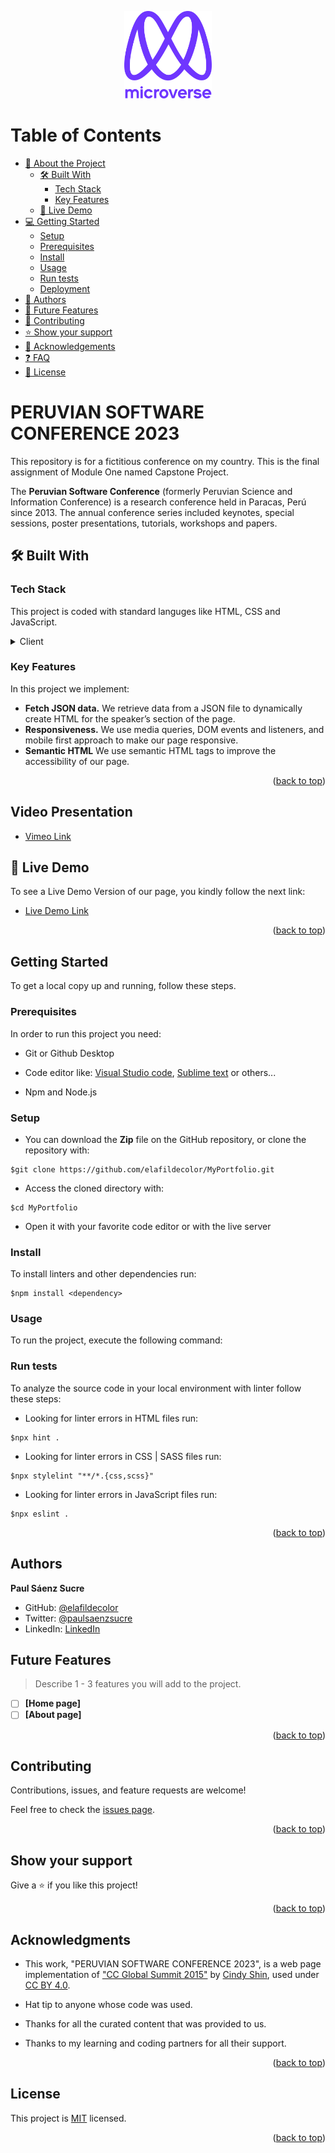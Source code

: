 <style>
  @import url('https://fonts.googleapis.com/css2?family=Inter:wght@400;500;600;700;800&display=swap');

  /*Import box icons*/
  @import url('https://unpkg.com/boxicons@2.1.4/css/boxicons.min.css');

  font-family: 'Inter', sans-serif;
  font-style: normal;
</style>

<a id="readme-top"></a>

<!--
HOW TO USE:
This is an example of how you may give instructions on setting up your project locally.

Modify this file to match your project and remove sections that don't apply.

REQUIRED SECTIONS:
- Table of Contents
- About the Project
  - Built With
  - Live Demo
- Getting Started
- Authors
- Future Features
- Contributing
- Show your support
- Acknowledgements
- License

After you're finished please remove all the comments and instructions!
-->

<div align="center">

  <img src="images/murple_logo.png" alt="logo" width="140"  height="auto" />
  <br/>
<!--
  <h3><b>Microverse README Template</b></h3>
-->
</div>

<!-- TABLE OF CONTENTS -->

# <i class='bx bxs-book bx-spin' style='color:#5e3b03' ></i> Table of Contents

- [📖 About the Project](#about-project)
  - [🛠 Built With](#built-with)
    - [Tech Stack](#tech-stack)
    - [Key Features](#key-features)
  - [🚀 Live Demo](#live-demo)
- [💻 Getting Started](#getting-started)
  - [Setup](#setup)
  - [Prerequisites](#prerequisites)
  - [Install](#install)
  - [Usage](#usage)
  - [Run tests](#run-tests)
  - [Deployment](#deployment)
- [👥 Authors](#authors)
- [🔭 Future Features](#future-features)
- [🤝 Contributing](#contributing)
- [⭐️ Show your support](#support)
- [🙏 Acknowledgements](#acknowledgements)
- [❓ FAQ](#faq)
- [📝 License](#license)

<!-- PROJECT DESCRIPTION -->

# <i class='bx bxs-package bx-fade-up' style='color:#927538' ></i> PERUVIAN SOFTWARE CONFERENCE 2023 <a id="about-project"></a>

This repository is for a fictitious conference on my country. This is the final assignment of Module One named Capstone Project.

The **Peruvian Software Conference** (formerly Peruvian Science and Information Conference) is a research conference held in Paracas, Perú since 2013. The annual conference series included keynotes, special sessions, poster presentations, tutorials, workshops and papers.

## 🛠 Built With <a id="built-with"></a>

### Tech Stack <a id="tech-stack"></a>

This project is coded with standard languges like HTML, CSS and JavaScript.

<details>
  <summary>Client</summary>
  <ul>
    <li><a href="https://html.spec.whatwg.org/multipage/">HTML 5 <i class='bx bxl-html5 bx-tada' style='color:orange' ></i></a></li>
    <li><a href="https://html.spec.whatwg.org/multipage/">CSS 3 <i class='bx bxl-css3 bx-tada' style='color:#23a1de'  ></i></a></li>
    <li><a href="https://html.spec.whatwg.org/multipage/">JavaScript <i class='bx bxl-javascript bx-tada' style='color:#fbee36'  ></i></a></li>
  </ul>
</details>

<!-- Features -->

### Key Features <a id="key-features"></a>

In this project we implement:

- **Fetch JSON data.** We retrieve data from a JSON file to dynamically create HTML for the speaker’s section of the page.
- **Responsiveness.** We use media queries, DOM events and listeners, and mobile first approach to make our page responsive.
- **Semantic HTML** We use semantic HTML tags to improve the accessibility of our page.

<p align="right">(<a href="#readme-top">back to top</a>)</p>

## Video Presentation ##

- [Vimeo Link](https://vimeo.com/775149846)

<!-- LIVE DEMO -->

## 🚀 Live Demo <a id="live-demo"></a>

To see a Live Demo Version of our page, you kindly follow the next link:

- [Live Demo Link](https://elafildecolor.github.io/PSC2023-Capstone/)

<p align="right">(<a href="#readme-top">back to top</a>)</p>

<!-- GETTING STARTED -->

## <i class='bx bx-desktop bx-burst' style='color:#f7efdb'  ></i> Getting Started <a id="getting-started"></a>

To get a local copy up and running, follow these steps.

### Prerequisites

In order to run this project you need:

- Git or Github Desktop

- Code editor like: [Visual Studio code](https://code.visualstudio.com/), [Sublime text](https://www.sublimetext.com/) or others...

- Npm and Node.js
<!--
Example command:

```sh
 gem install rails
```
 -->

### Setup

- You can download the **Zip** file on the GitHub repository, or clone the repository with:
```
$git clone https://github.com/elafildecolor/MyPortfolio.git
```

- Access the cloned directory with:
```
$cd MyPortfolio
```

- Open it with your favorite code editor or with the live server

<!--
Example commands:

```sh
  cd my-folder
  git clone git@github.com:myaccount/my-project.git
```
--->

### Install

To install linters and other dependencies run:
```
$npm install <dependency>
```

<!--
Example command:

```sh
  cd my-project
  gem install
```
--->

### Usage

To run the project, execute the following command:

<!--
Example command:

```sh
  rails server
```
--->

### Run tests

To analyze the source code in your local environment with linter follow these steps:

- Looking for linter errors in HTML files run:
```
$npx hint .
```

- Looking for linter errors in CSS | SASS files run:
```
$npx stylelint "**/*.{css,scss}"
```

- Looking for linter errors in JavaScript files run:
```
$npx eslint .
```

<!--
Example command:

```sh
  bin/rails test test/models/article_test.rb
```
--->
<!--
### Deployment

You can deploy this project using:


Example:

```sh

```
 -->

<p align="right">(<a href="#readme-top">back to top</a>)</p>

<!-- AUTHORS -->

## <i class='bx bx-id-card bx-fade-left' style='color:#a4a4a4' ></i> Authors <a id="authors"></a>

<i class='bx bxs-user-badge bx-tada' style='color:#ace1f3' ></i> **Paul Sáenz Sucre**

- GitHub: [@elafildecolor](https://github.com/elafildecolor) <i class='bx bxl-github bx-tada' style='color:#efefef' ></i>
- Twitter: [@paulsaenzsucre](https://twitter.com/paulsaenzsucre) <i class='bx bxl-twitter bx-tada' style='color:#44d7ff' ></i>
- LinkedIn: [LinkedIn](https://www.linkedin.com/in/paulsaenzsucre) <i class='bx bxl-linkedin bx-tada' style='color:#278ace'  ></i>
<!--
<i class='bx bxs-user-badge bx-tada' style='color:#ace1f3' ></i> 


**Author2**

- GitHub: [@githubhandle](https://github.com/githubhandle) <i class='bx bxl-github bx-tada' style='color:#efefef' ></i>
- Twitter: [@twitterhandle](https://twitter.com/twitterhandle) <i class='bx bxl-twitter bx-tada' style='color:#44d7ff' ></i>
- LinkedIn: [LinkedIn](https://linkedin.com/in/linkedinhandle) <i class='bx bxl-linkedin bx-tada' style='color:#278ace'  ></i>

<p align="right">(<a href="#readme-top">back to top</a>)</p>
-->
<!-- FUTURE FEATURES -->

## <i class='bx bx-building-house bx-burst' style='color:#71cb6d'  ></i> Future Features <a id="future-features"></a>

> Describe 1 - 3 features you will add to the project.

- [ ] **[Home page]**
- [ ] **[About page]**

<p align="right">(<a href="#readme-top">back to top</a>)</p>

<!-- CONTRIBUTING -->

## <i class='bx bxs-donate-heart bx-burst' style='color:rgba(208,46,14,0.61)'  ></i> Contributing <a id="contributing"></a>

Contributions, issues, and feature requests are welcome!

Feel free to check the [issues page](../../issues/).

<p align="right">(<a href="#readme-top">back to top</a>)</p>

<!-- SUPPORT -->

## <i class='bx bxs-star bx-spin' style='color:rgba(245,226,53,0.61)' ></i> Show your support <a id="support"></a>

Give a ⭐️ if you like this project!

<p align="right">(<a href="#readme-top">back to top</a>)</p>

<!-- ACKNOWLEDGEMENTS -->

## <i class='bx bxs-like bx-tada' style='color:rgba(245,176,56,0.61)'  ></i> Acknowledgments <a id="acknowledgements"></a>

- This work, "PERUVIAN SOFTWARE CONFERENCE 2023", is a web page implementation of ["CC Global Summit 2015"](https://www.behance.net/gallery/29845175/CC-Global-Summit-2015) by [Cindy Shin](https://www.behance.net/adagio07), used under [CC BY 4.0](https://creativecommons.org/licenses/by/4.0/).

- Hat tip to anyone whose code was used.
- Thanks for all the curated content that was provided to us.
- Thanks to my learning and coding partners for all their support.

<p align="right">(<a href="#readme-top">back to top</a>)</p>

<!-- FAQ (optional) -->
<!--
## <i class='bx bxs-user-voice bx-flashing' style='color:rgba(245,176,56,0.61)' ></i> FAQ <a id="faq"></a>

> Add at least 2 questions new developers would ask when they decide to use your project.

- **[Question_1]**

  - [Answer_1]

- **[Question_2]**

  - [Answer_2]

<p align="right">(<a href="#readme-top">back to top</a>)</p>
-->
<!-- LICENSE -->

## <i class='bx bxs-copyright bx-tada bx-flip-vertical' style='color:rgba(214,15,15,0.61)' ></i> License <a id="license"></a>

This project is [MIT](./LICENSE) licensed.

<p align="right">(<a href="#readme-top">back to top</a>)</p>
